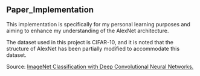 ## Paper_Implementation

This implementation is specifically for my personal learning purposes and aiming to enhance my understanding of the AlexNet architecture.

The dataset used in this project is CIFAR-10, and it is noted that the structure of AlexNet has been partially modified to accommodate this dataset.

Source: [ImageNet Classification with Deep Convolutional Neural Networks.](https://proceedings.neurips.cc/paper/2012/file/c399862d3b9d6b76c8436e924a68c45b-Paper.pdf)
